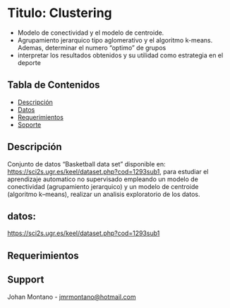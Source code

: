 # Titulo: Clustering
* Modelo de conectividad y el modelo de centroide. 
* Agrupamiento jerarquico tipo aglomerativo y el algoritmo k-means. Ademas, determinar el numero “optimo” de grupos
* interpretar los resultados obtenidos y su utilidad como estrategia en el deporte

## Tabla de Contenidos
* [Descripción](#descripción)
* [Datos](#datos)
* [Requerimientos](#requerimientos)
* [Soporte](#Support)

## Descripción

Conjunto de datos “Basketball data set” disponible en: https://sci2s.ugr.es/keel/dataset.php?cod=1293sub1, para estudiar el aprendizaje automatico no supervisado empleando un modelo de conectividad (agrupamiento jerarquico) y un modelo de centroide (algoritmo k–means), realizar un analisis exploratorio de los datos.

## datos:
https://sci2s.ugr.es/keel/dataset.php?cod=1293sub1

## Requerimientos


## Support
Johan Montano - jmrmontano@hotmail.com
